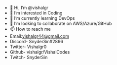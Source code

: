 - 👋 Hi, I’m @vishalgr
- 👀 I’m interested in Coding
- 🌱 I’m currently learning DevOps
- 💞️ I’m looking to collaborate on AWS/Azure/GitHub
- 📫 How to reach me 
 - Email:vishalgr44@gmail.com
 - Discord- SnyderSin#2896
 - Twitter- Vishalgr0
 - Github- vishalgr/VishalCodes
 - Twitch- SnyderSin

<!---
vishalgr/vishalgr is a ✨ special ✨ repository because its `README.md` (this file) appears on your GitHub profile.
You can click the Preview link to take a look at your changes.
--->
